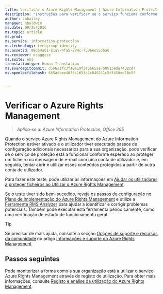 ```yaml
---
title: Verificar o Azure Rights Management | Azure Information Protection
description: "Instruções para verificar se o serviço funciona conforme esperado ao proteger um ficheiro ou e-mail utilizando uma conta de utilizador e tentar abrir e utilizar esse conteúdo protegido a partir de outra conta de utilizador."
author: cabailey
manager: mbaldwin
ms.date: 09/25/2016
ms.topic: article
ms.prod: 
ms.service: information-protection
ms.technology: techgroup-identity
ms.assetid: 08664a01-81a5-4fa5-884c-7306ee55dba0
ms.reviewer: esaggese
ms.suite: ems
translationtype: Human Translation
ms.sourcegitcommit: d5b6a1fc3fa0a19f3a6b65aa7b8815eda7432cd7
ms.openlocfilehash: 665adbee40f5c1653a3c046231c5df450ee78c5f


---
```


# Verificar o Azure Rights Management

>*Aplica-se a: Azure Information Protection, Office 365*

Quando o serviço Azure Rights Management do Azure Information Protection estiver ativado e o utilizador tiver executado passos de configuração adicionais necessários para a sua organização, pode verificar se o serviço de proteção está a funcionar conforme esperado ao proteger um ficheiro ou mensagem de e-mail com uma conta de utilizador e, em seguida, tentar abrir e utilizar esses conteúdos protegidos a partir de outra conta de utilizador.

Para fazer este teste, pode utilizar as informações em [Ajudar os utilizadores a proteger ficheiros ao Utilizar o Azure Rights Management](help-users.md).

Se o teste tiver sido bem-sucedido, reveja os passos de configuração no [Plano de implementação do Azure Rights Management](../plan-design/deployment-roadmap.md) e utilize a [Ferramenta RMS Analyzer](http://www.microsoft.com/en-us/download/details.aspx?id=46437) para ajudar a identificar e corrigir problemas potenciais. Também pode executar esta ferramenta periodicamente, como uma verificação de estado de funcionamento geral.

> [!TIP]
> Se precisar de mais ajuda, consulte a secção [Opções de suporte e recursos da comunidade](../get-started/information-support.md#support-options-and-community-resources) no artigo [Informações e suporte do Azure Rights Management](../get-started/information-support.md).

## Passos seguintes

Pode monitorizar a forma como a sua organização está a utilizar o serviço Azure Rights Management através do registo de utilização. Para obter mais informações, consulte [Registo e análise da utilização do Azure Rights Management](log-analyze-usage.md).






<!--HONumber=Sep16_HO4-->


